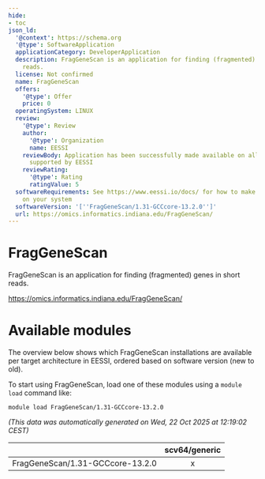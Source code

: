 ```yaml
---
hide:
- toc
json_ld:
  '@context': https://schema.org
  '@type': SoftwareApplication
  applicationCategory: DeveloperApplication
  description: FragGeneScan is an application for finding (fragmented) genes in short
    reads.
  license: Not confirmed
  name: FragGeneScan
  offers:
    '@type': Offer
    price: 0
  operatingSystem: LINUX
  review:
    '@type': Review
    author:
      '@type': Organization
      name: EESSI
    reviewBody: Application has been successfully made available on all architectures
      supported by EESSI
    reviewRating:
      '@type': Rating
      ratingValue: 5
  softwareRequirements: See https://www.eessi.io/docs/ for how to make EESSI available
    on your system
  softwareVersion: '[''FragGeneScan/1.31-GCCcore-13.2.0'']'
  url: https://omics.informatics.indiana.edu/FragGeneScan/
---
```


FragGeneScan
============


FragGeneScan is an application for finding (fragmented) genes in short reads.

https://omics.informatics.indiana.edu/FragGeneScan/
# Available modules


The overview below shows which FragGeneScan installations are available per target architecture in EESSI, ordered based on software version (new to old).

To start using FragGeneScan, load one of these modules using a `module load` command like:

```shell
module load FragGeneScan/1.31-GCCcore-13.2.0
```

*(This data was automatically generated on Wed, 22 Oct 2025 at 12:19:02 CEST)*

| |scv64/generic|
| :---: | :---: |
|FragGeneScan/1.31-GCCcore-13.2.0|x|
